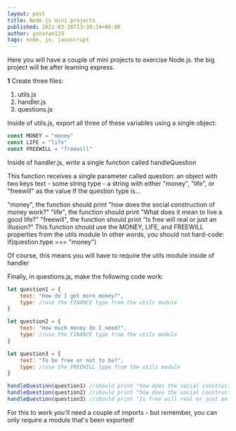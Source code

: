 ```yaml
---
layout: post
title: Node.js mini projects
published: 2021-03-26T13:30:34+00:00
author: yonatan119
tags: node, js, javascript
---
```


Here you will have a couple of mini projects to exercise Node.js.
the big project will be after learning express.

**1**
Create three files: 
1. utils.js
2. handler.js
3. questions.js

Inside of utils.js, export all three of these variables using a single object:

```javascript
const MONEY = "money"
const LIFE = "life"
const FREEWILL = "freewill"
```

Inside of handler.js, write a single function called handleQuestion

This function receives a single parameter called question: an object with two keys
text - some string
type - a string with either "money", "life", or "freewill" as the value
If the question type is...

"money", the function should print "how does the social construction of money work?"
"life", the function should print "What does it mean to live a good life?"
"freewill", the function should print "Is free will real or just an illusion?"
This function should use the MONEY, LIFE, and FREEWILL properties from the utils module
In other words, you should not hard-code: if(question.type === "money")

Of course, this means you will have to require the utils module inside of handler

Finally, in questions.js, make the following code work:

```javascript
let question1 = {
    text: "How do I get more money?",
    type: //use the FINANCE type from the utils module
}

let question2 = {
    text: "How much money do I need?",
    type: //use the FINANCE type from the utils module
}

let question3 = {
    text: "To be free or not to be?",
    type: //use the FREEWILL type from the utils module
}

handleQuestion(question1) //should print "how does the social construction of money work?"
handleQuestion(question2) //should print "how does the social construction of money work?"
handleQuestion(question3) //should print "Is free will real or just an illusion?"
```

For this to work you'll need a couple of imports - but remember, you can only require a module that's been exported!


